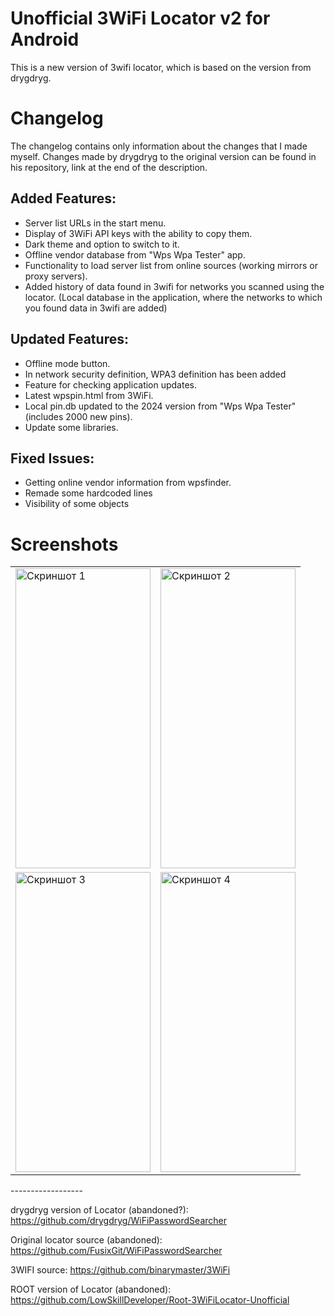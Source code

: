 # Unofficial 3WiFi Locator v2 for Android 

This is a new version of 3wifi locator, which is based on the version from drygdryg.


# Changelog
The changelog contains only information about the changes that I made myself. Changes made by drygdryg to the original version can be found in his repository, link at the end of the description.

## Added Features:
- Server list URLs in the start menu.
- Display of 3WiFi API keys with the ability to copy them.
- Dark theme and option to switch to it.
- Offline vendor database from "Wps Wpa Tester" app.
- Functionality to load server list from online sources (working mirrors or proxy servers).
- Added history of data found in 3wifi for networks you scanned using the locator. (Local database in the application, where the networks to which you found data in 3wifi are added)
  
## Updated Features:
- Offline mode button.
- In network security definition, WPA3 definition has been added
- Feature for checking application updates.
- Latest wpspin.html from 3WiFi.
- Local pin.db updated to the 2024 version from "Wps Wpa Tester" (includes 2000 new pins).
- Update some libraries.

## Fixed Issues:
- Getting online vendor information from wpsfinder.
- Remade some hardcoded lines
- Visibility of some objects

# Screenshots
<div>
  <table>
    <tr>
      <td><img src="https://github.com/LowSkillDeveloper/3WiFiLocator-Unofficial/assets/25121341/2e666106-beee-4fdc-ad72-507dcb3a9276" alt="Скриншот 1" width="216" height="480"></td>
      <td><img src="https://github.com/LowSkillDeveloper/3WiFiLocator-Unofficial/assets/25121341/d5d0e44f-3326-4dae-afca-4558fc3b2522" alt="Скриншот 2" width="216" height="480"></td>
    </tr>
    <tr>
      <td><img src="https://github.com/LowSkillDeveloper/3WiFiLocator-Unofficial/assets/25121341/8f329acb-ce78-49d5-9267-59ee57c49420" alt="Скриншот 3" width="216" height="480"></td>
      <td><img src="https://github.com/LowSkillDeveloper/3WiFiLocator-Unofficial/assets/25121341/cd9eaeed-888e-4061-a801-1fa2861640fd" alt="Скриншот 4" width="216" height="480"></td>
    </tr>
  </table>
</div>
------------------


drygdryg version of Locator (abandoned?): https://github.com/drygdryg/WiFiPasswordSearcher

Original locator source (abandoned): https://github.com/FusixGit/WiFiPasswordSearcher

3WIFI source: https://github.com/binarymaster/3WiFi

ROOT version of Locator (abandoned): https://github.com/LowSkillDeveloper/Root-3WiFiLocator-Unofficial

